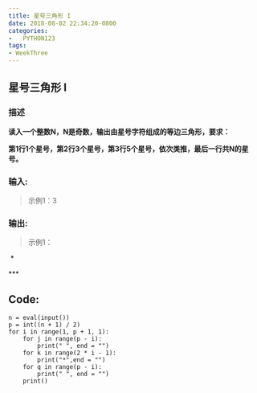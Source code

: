 ```yaml
---
title: 星号三角形 I
date: 2018-08-02 22:34:20-0800
categories:
-   PYTHON123
tags:
- WeekThree
---
```

## 星号三角形 I
### 描述
**读入一个整数N，N是奇数，输出由星号字符组成的等边三角形，要求：**  

**第1行1个星号，第2行3个星号，第3行5个星号，依次类推，最后一行共N的星号。**  

### 输入:  
>示例1：3
### 输出:  
>示例1： 

&nbsp;*  
 
\*** 

## Code:  

``` 
n = eval(input())
p = int((n + 1) / 2)
for i in range(1, p + 1, 1):
    for j in range(p - i):
        print(" ", end = "")
    for k in range(2 * i - 1):
        print("*",end = "")
    for q in range(p - i):
        print(" ", end = "")
    print()


```
